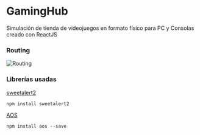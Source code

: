 # GamingHub

Simulación de tienda de videojuegos en formato físico para PC y Consolas creado con ReactJS

### Routing

![Routing](https://drive.google.com/file/d/1mjotlmaJlGKZFXE01p52Rym8GPGLz327/view?usp=sharing)

### Librerías usadas

[sweetalert2](https://sweetalert2.github.io/)


```
npm install sweetalert2
```

[AOS](https://michalsnik.github.io/aos/)


```
npm install aos --save
```